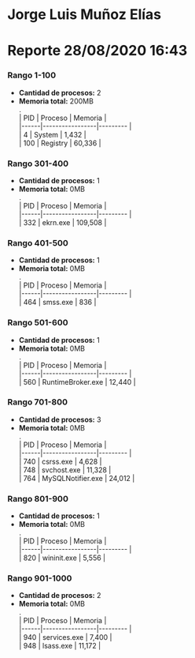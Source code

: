 # Jorge Luis Muñoz Elías
# Reporte 28/08/2020 16:43
### Rango 1-100  
- **Cantidad de procesos:** 2 
- **Memoria total:** 200MB        
 .  
  | PID  | Proceso         | Memoria |        
  |------|-----------------|---------    |        	
  | 4  | System             | 1,432     |       
  | 100  | Registry             | 60,336     |       
### Rango 301-400  
- **Cantidad de procesos:** 1 
- **Memoria total:** 0MB        
 .  
  | PID  | Proceso         | Memoria |        
  |------|-----------------|---------    |        	
  | 332  | ekrn.exe             | 109,508     |       
### Rango 401-500  
- **Cantidad de procesos:** 1 
- **Memoria total:** 0MB        
 .  
  | PID  | Proceso         | Memoria |        
  |------|-----------------|---------    |        	
  | 464  | smss.exe             | 836     |       
### Rango 501-600  
- **Cantidad de procesos:** 1 
- **Memoria total:** 0MB        
 .  
  | PID  | Proceso         | Memoria |        
  |------|-----------------|---------    |        	
  | 560  | RuntimeBroker.exe             | 12,440     |       
### Rango 701-800  
- **Cantidad de procesos:** 3 
- **Memoria total:** 0MB        
 .  
  | PID  | Proceso         | Memoria |        
  |------|-----------------|---------    |        	
  | 740  | csrss.exe             | 4,628     |       
  | 748  | svchost.exe             | 11,328     |       
  | 764  | MySQLNotifier.exe             | 24,012     |       
### Rango 801-900  
- **Cantidad de procesos:** 1 
- **Memoria total:** 0MB        
 .  
  | PID  | Proceso         | Memoria |        
  |------|-----------------|---------    |        	
  | 820  | wininit.exe             | 5,556     |       
### Rango 901-1000  
- **Cantidad de procesos:** 2 
- **Memoria total:** 0MB        
 .  
  | PID  | Proceso         | Memoria |        
  |------|-----------------|---------    |        	
  | 940  | services.exe             | 7,400     |       
  | 948  | lsass.exe             | 11,172     |       

